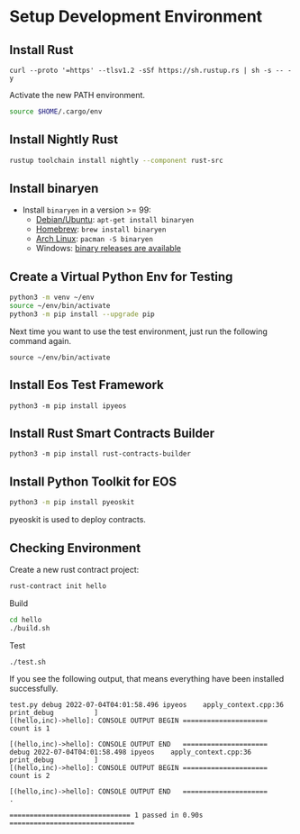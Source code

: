 # Setup Development Environment

## Install Rust

```
curl --proto '=https' --tlsv1.2 -sSf https://sh.rustup.rs | sh -s -- -y
```

Activate the new PATH environment.

```bash
source $HOME/.cargo/env
```

## Install Nightly Rust

```bash
rustup toolchain install nightly --component rust-src
```

## Install binaryen

* Install `binaryen` in a version >= 99:
  * [Debian/Ubuntu](https://tracker.debian.org/pkg/binaryen): `apt-get install binaryen`
  * [Homebrew](https://formulae.brew.sh/formula/binaryen): `brew install binaryen`
  * [Arch Linux](https://archlinux.org/packages/community/x86_64/binaryen/): `pacman -S binaryen`
  * Windows: [binary releases are available](https://github.com/WebAssembly/binaryen/releases)

## Create a Virtual Python Env for Testing
```bash
python3 -m venv ~/env
source ~/env/bin/activate
python3 -m pip install --upgrade pip
```

Next time you want to use the test environment, just run the following command again.

```
source ~/env/bin/activate
```

## Install Eos Test Framework

```
python3 -m pip install ipyeos
```

## Install Rust Smart Contracts Builder 

```
python3 -m pip install rust-contracts-builder
```

## Install Python Toolkit for EOS 

```bash
python3 -m pip install pyeoskit
```

pyeoskit is used to deploy contracts.

## Checking Environment

Create a new rust contract project:

```bash
rust-contract init hello
```

Build

```bash
cd hello
./build.sh
```

Test

```bash
./test.sh
```

If you see the following output, that means everything have been installed successfully.

```
test.py debug 2022-07-04T04:01:58.496 ipyeos    apply_context.cpp:36          print_debug          ] 
[(hello,inc)->hello]: CONSOLE OUTPUT BEGIN =====================
count is 1

[(hello,inc)->hello]: CONSOLE OUTPUT END   =====================
debug 2022-07-04T04:01:58.498 ipyeos    apply_context.cpp:36          print_debug          ] 
[(hello,inc)->hello]: CONSOLE OUTPUT BEGIN =====================
count is 2

[(hello,inc)->hello]: CONSOLE OUTPUT END   =====================
.

============================== 1 passed in 0.90s ===============================
```
